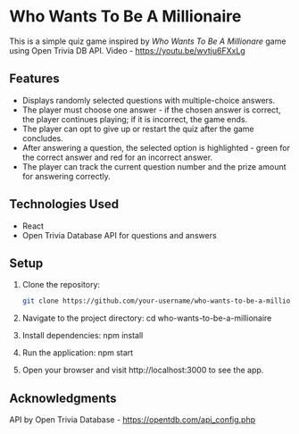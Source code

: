 # Who Wants To Be A Millionaire

This is a simple quiz game inspired by _Who Wants To Be A Millionare_ game using Open Trivia DB API. Video - https://youtu.be/wvtju6FXxLg

## Features

- Displays randomly selected questions with multiple-choice answers.
- The player must choose one answer - if the chosen answer is correct, the player continues playing; if it is incorrect, the game ends.
- The player can opt to give up or restart the quiz after the game concludes.
- After answering a question, the selected option is highlighted - green for the correct answer and red for an incorrect answer.
- The player can track the current question number and the prize amount for answering correctly.

## Technologies Used

- React
- Open Trivia Database API for questions and answers

## Setup

1. Clone the repository:

   ```bash
   git clone https://github.com/your-username/who-wants-to-be-a-millionaire.git

2. Navigate to the project directory:
  cd who-wants-to-be-a-millionaire

4. Install dependencies:
  npm install

5. Run the application:
   npm start

7. Open your browser and visit http://localhost:3000 to see the app.

## Acknowledgments
API by Open Trivia Database - https://opentdb.com/api_config.php
